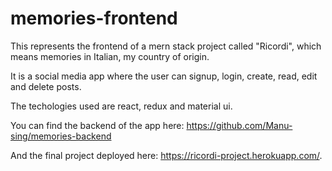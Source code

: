 # memories-frontend

This represents the frontend of a mern stack project called "Ricordi", which means memories in Italian, my country of origin.

It is a social media app where the user can signup, login, create, read, edit and delete posts.

The techologies used are react, redux and material ui.

You can find the backend of the app here: https://github.com/Manu-sing/memories-backend

And the final project deployed here: https://ricordi-project.herokuapp.com/.
